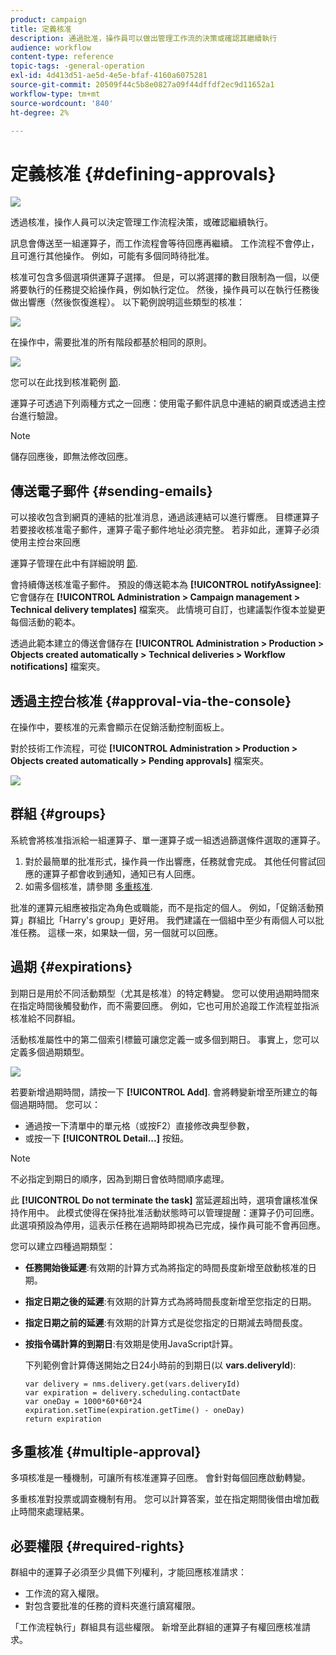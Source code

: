 ```yaml
---
product: campaign
title: 定義核准
description: 通過批准，操作員可以做出管理工作流的決策或確認其繼續執行
audience: workflow
content-type: reference
topic-tags: -general-operation
exl-id: 4d413d51-ae5d-4e5e-bfaf-4160a6075281
source-git-commit: 20509f44c5b8e0827a09f44dffdf2ec9d11652a1
workflow-type: tm+mt
source-wordcount: '840'
ht-degree: 2%

---
```


# 定義核准 {#defining-approvals}

![](../../assets/common.svg)

透過核准，操作人員可以決定管理工作流程決策，或確認繼續執行。

訊息會傳送至一組運算子，而工作流程會等待回應再繼續。 工作流程不會停止，且可進行其他操作。 例如，可能有多個同時待批准。

核准可包含多個選項供運算子選擇。 但是，可以將選擇的數目限制為一個，以便將要執行的任務提交給操作員，例如執行定位。 然後，操作員可以在執行任務後做出響應（然後恢復進程）。 以下範例說明這些類型的核准：

![](assets/validation-1.png)

在操作中，需要批准的所有階段都基於相同的原則。

![](assets/validation-1-in-op.png)

您可以在此找到核准範例 [節](../../campaign/using/marketing-campaign-approval.md#checking-and-approving-deliveries).

運算子可透過下列兩種方式之一回應：使用電子郵件訊息中連結的網頁或透過主控台進行驗證。

>[!NOTE]
>
>儲存回應後，即無法修改回應。

## 傳送電子郵件 {#sending-emails}

可以接收包含到網頁的連結的批准消息，通過該連結可以進行響應。 目標運算子若要接收核准電子郵件，運算子電子郵件地址必須完整。 若非如此，運算子必須使用主控台來回應

運算子管理在此中有詳細說明 [節](../../platform/using/access-management.md).

會持續傳送核准電子郵件。 預設的傳送範本為 **[!UICONTROL notifyAssignee]**:它會儲存在 **[!UICONTROL Administration > Campaign management > Technical delivery templates]** 檔案夾。 此情境可自訂，也建議製作復本並變更每個活動的範本。

透過此範本建立的傳送會儲存在 **[!UICONTROL Administration > Production > Objects created automatically > Technical deliveries > Workflow notifications]** 檔案夾。

## 透過主控台核准 {#approval-via-the-console}

在操作中，要核准的元素會顯示在促銷活動控制面板上。

對於技術工作流程，可從 **[!UICONTROL Administration > Production > Objects created automatically > Pending approvals]** 檔案夾。

![](assets/validation-node.png)

## 群組 {#groups}

系統會將核准指派給一組運算子、單一運算子或一組透過篩選條件選取的運算子。

1. 對於最簡單的批准形式，操作員一作出響應，任務就會完成。 其他任何嘗試回應的運算子都會收到通知，通知已有人回應。
1. 如需多個核准，請參閱 [多重核准](#multiple-approval).

批准的運算元組應被指定為角色或職能，而不是指定的個人。 例如，「促銷活動預算」群組比「Harry&#39;s group」更好用。 我們建議在一個組中至少有兩個人可以批准任務。 這樣一來，如果缺一個，另一個就可以回應。

## 過期 {#expirations}

到期日是用於不同活動類型（尤其是核准）的特定轉變。 您可以使用過期時間來在指定時間後觸發動作，而不需要回應。 例如，它也可用於追蹤工作流程並指派核准給不同群組。

活動核准屬性中的第二個索引標籤可讓您定義一或多個到期日。 事實上，您可以定義多個過期類型。

![](assets/expiration.png)

若要新增過期時間，請按一下 **[!UICONTROL Add]**. 會將轉變新增至所建立的每個過期時間。 您可以：

* 通過按一下清單中的單元格（或按F2）直接修改典型參數，
* 或按一下 **[!UICONTROL Detail...]** 按鈕。

>[!NOTE]
>
>不必指定到期日的順序，因為到期日會依時間順序處理。

此 **[!UICONTROL Do not terminate the task]** 當延遲超出時，選項會讓核准保持作用中。 此模式使得在保持批准活動狀態時可以管理提醒：運算子仍可回應。 此選項預設為停用，這表示任務在過期時即視為已完成，操作員可能不會再回應。

您可以建立四種過期類型：

* **任務開始後延遲**:有效期的計算方式為將指定的時間長度新增至啟動核准的日期。
* **指定日期之後的延遲**:有效期的計算方式為將時間長度新增至您指定的日期。
* **指定日期之前的延遲**:有效期的計算方式是從您指定的日期減去時間長度。
* **按指令碼計算的到期日**:有效期是使用JavaScript計算。

   下列範例會計算傳送開始之日24小時前的到期日(以 **vars.deliveryId**):

   ```
   var delivery = nms.delivery.get(vars.deliveryId)
   var expiration = delivery.scheduling.contactDate
   var oneDay = 1000*60*60*24
   expiration.setTime(expiration.getTime() - oneDay)
   return expiration
   ```

## 多重核准 {#multiple-approval}

多項核准是一種機制，可讓所有核准運算子回應。 會針對每個回應啟動轉變。

多重核准對投票或調查機制有用。 您可以計算答案，並在指定期間後借由增加截止時間來處理結果。

## 必要權限 {#required-rights}

群組中的運算子必須至少具備下列權利，才能回應核准請求：

* 工作流的寫入權限。
* 對包含要批准的任務的資料夾進行讀寫權限。

「工作流程執行」群組具有這些權限。 新增至此群組的運算子有權回應核准請求。
